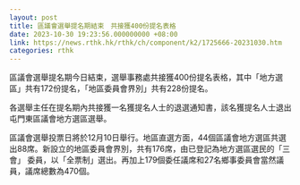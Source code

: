 ```yaml
---
layout: post
title: 區議會選舉提名期結束　共接獲400份提名表格
date: 2023-10-30 19:23:56.000000000 +08:00
link: https://news.rthk.hk/rthk/ch/component/k2/1725666-20231030.htm
categories: rthk
---
```


區議會選舉提名期今日結束，選舉事務處共接獲400份提名表格，其中「地方選區」共有172份提名，「地區委員會界別」共有228份提名。

各選舉主任在提名期內共接獲一名獲提名人士的退選通知書，該名獲提名人士退出屯門東區議會地方選區選舉。

區議會選舉投票日將於12月10日舉行。地區直選方面，44個區議會地方選區共選出88席。新設立的地區委員會界別，共有176席，由已登記為地方選區選民的「三會」 委員，以「全票制」選出。再加上179個委任議席和27名鄉事委員會當然議員，議席總數為470個。
